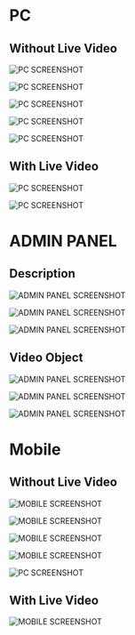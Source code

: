 # PC

## Without Live Video
![PC SCREENSHOT](https://github.com/Dhruvacube/atmthubevent/blob/master/docs_images/pc-1.png?raw=true)

![PC SCREENSHOT](https://github.com/Dhruvacube/atmthubevent/blob/master/docs_images/pc-2.png?raw=true)

![PC SCREENSHOT](https://github.com/Dhruvacube/atmthubevent/blob/master/docs_images/pc-3.png?raw=true)

![PC SCREENSHOT](https://github.com/Dhruvacube/atmthubevent/blob/master/docs_images/pc-4.png?raw=true)

![PC SCREENSHOT](https://github.com/Dhruvacube/atmthubevent/blob/master/docs_images/pc-5.png?raw=true)

## With Live Video
![PC SCREENSHOT](https://github.com/Dhruvacube/atmthubevent/blob/master/docs_images/pc-7.png?raw=true)

![PC SCREENSHOT](https://github.com/Dhruvacube/atmthubevent/blob/master/docs_images/pc-6.png?raw=true)

#

# ADMIN PANEL

## Description
![ADMIN PANEL SCREENSHOT](https://github.com/Dhruvacube/atmthubevent/blob/master/docs_images/ad-2.png?raw=true)

![ADMIN PANEL SCREENSHOT](https://github.com/Dhruvacube/atmthubevent/blob/master/docs_images/ad-1.png?raw=true)

![ADMIN PANEL SCREENSHOT](https://github.com/Dhruvacube/atmthubevent/blob/master/docs_images/ad-5.png?raw=true)

##
## Video Object
![ADMIN PANEL SCREENSHOT](https://github.com/Dhruvacube/atmthubevent/blob/master/docs_images/ad-4.png?raw=true)

![ADMIN PANEL SCREENSHOT](https://github.com/Dhruvacube/atmthubevent/blob/master/docs_images/ad-6.png?raw=true)

![ADMIN PANEL SCREENSHOT](https://github.com/Dhruvacube/atmthubevent/blob/master/docs_images/ad-3.png?raw=true)

#

# Mobile

## Without Live Video
![MOBILE SCREENSHOT](https://github.com/Dhruvacube/atmthubevent/blob/master/docs_images/mb-1.png?raw=true)

![MOBILE SCREENSHOT](https://github.com/Dhruvacube/atmthubevent/blob/master/docs_images/mb-2.png?raw=true)

![MOBILE SCREENSHOT](https://github.com/Dhruvacube/atmthubevent/blob/master/docs_images/mb-3.png?raw=true)

![MOBILE SCREENSHOT](https://github.com/Dhruvacube/atmthubevent/blob/master/docs_images/mb-4.png?raw=true)

![PC SCREENSHOT](https://github.com/Dhruvacube/atmthubevent/blob/master/docs_images/mb.png?raw=true)

## With Live Video
![MOBILE SCREENSHOT](https://github.com/Dhruvacube/atmthubevent/blob/master/docs_images/mb-6.png?raw=true)

